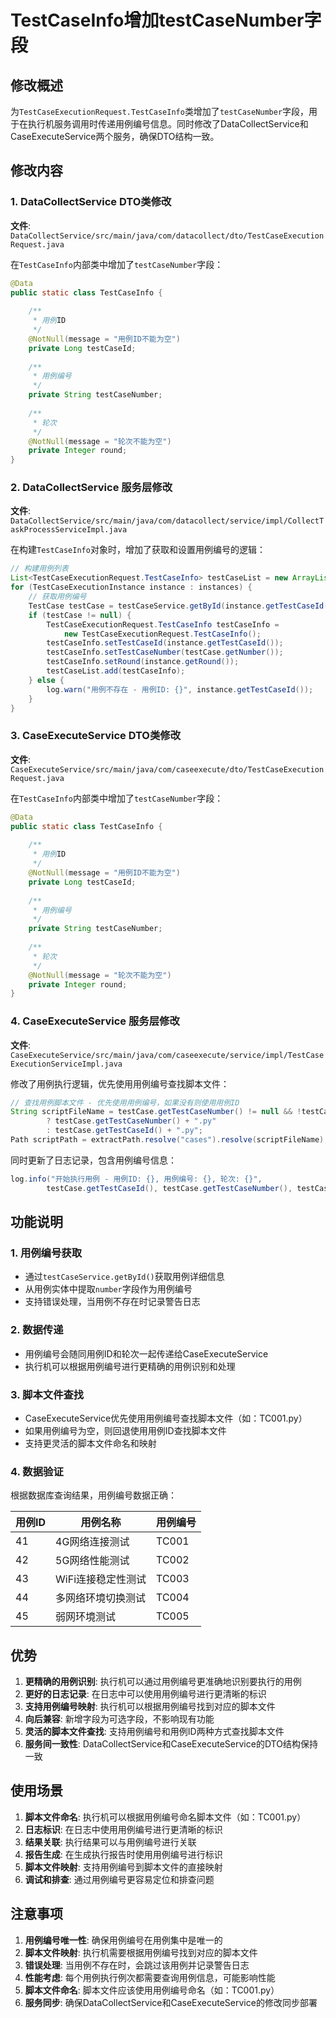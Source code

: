 # TestCaseInfo增加testCaseNumber字段

## 修改概述

为`TestCaseExecutionRequest.TestCaseInfo`类增加了`testCaseNumber`字段，用于在执行机服务调用时传递用例编号信息。同时修改了DataCollectService和CaseExecuteService两个服务，确保DTO结构一致。

## 修改内容

### 1. DataCollectService DTO类修改

**文件**: `DataCollectService/src/main/java/com/datacollect/dto/TestCaseExecutionRequest.java`

在`TestCaseInfo`内部类中增加了`testCaseNumber`字段：

```java
@Data
public static class TestCaseInfo {
    
    /**
     * 用例ID
     */
    @NotNull(message = "用例ID不能为空")
    private Long testCaseId;
    
    /**
     * 用例编号
     */
    private String testCaseNumber;
    
    /**
     * 轮次
     */
    @NotNull(message = "轮次不能为空")
    private Integer round;
}
```

### 2. DataCollectService 服务层修改

**文件**: `DataCollectService/src/main/java/com/datacollect/service/impl/CollectTaskProcessServiceImpl.java`

在构建`TestCaseInfo`对象时，增加了获取和设置用例编号的逻辑：

```java
// 构建用例列表
List<TestCaseExecutionRequest.TestCaseInfo> testCaseList = new ArrayList<>();
for (TestCaseExecutionInstance instance : instances) {
    // 获取用例编号
    TestCase testCase = testCaseService.getById(instance.getTestCaseId());
    if (testCase != null) {
        TestCaseExecutionRequest.TestCaseInfo testCaseInfo = 
            new TestCaseExecutionRequest.TestCaseInfo();
        testCaseInfo.setTestCaseId(instance.getTestCaseId());
        testCaseInfo.setTestCaseNumber(testCase.getNumber());
        testCaseInfo.setRound(instance.getRound());
        testCaseList.add(testCaseInfo);
    } else {
        log.warn("用例不存在 - 用例ID: {}", instance.getTestCaseId());
    }
}
```

### 3. CaseExecuteService DTO类修改

**文件**: `CaseExecuteService/src/main/java/com/caseexecute/dto/TestCaseExecutionRequest.java`

在`TestCaseInfo`内部类中增加了`testCaseNumber`字段：

```java
@Data
public static class TestCaseInfo {
    
    /**
     * 用例ID
     */
    @NotNull(message = "用例ID不能为空")
    private Long testCaseId;
    
    /**
     * 用例编号
     */
    private String testCaseNumber;
    
    /**
     * 轮次
     */
    @NotNull(message = "轮次不能为空")
    private Integer round;
}
```

### 4. CaseExecuteService 服务层修改

**文件**: `CaseExecuteService/src/main/java/com/caseexecute/service/impl/TestCaseExecutionServiceImpl.java`

修改了用例执行逻辑，优先使用用例编号查找脚本文件：

```java
// 查找用例脚本文件 - 优先使用用例编号，如果没有则使用用例ID
String scriptFileName = testCase.getTestCaseNumber() != null && !testCase.getTestCaseNumber().trim().isEmpty() 
        ? testCase.getTestCaseNumber() + ".py" 
        : testCase.getTestCaseId() + ".py";
Path scriptPath = extractPath.resolve("cases").resolve(scriptFileName);
```

同时更新了日志记录，包含用例编号信息：

```java
log.info("开始执行用例 - 用例ID: {}, 用例编号: {}, 轮次: {}", 
        testCase.getTestCaseId(), testCase.getTestCaseNumber(), testCase.getRound());
```

## 功能说明

### 1. 用例编号获取
- 通过`testCaseService.getById()`获取用例详细信息
- 从用例实体中提取`number`字段作为用例编号
- 支持错误处理，当用例不存在时记录警告日志

### 2. 数据传递
- 用例编号会随同用例ID和轮次一起传递给CaseExecuteService
- 执行机可以根据用例编号进行更精确的用例识别和处理

### 3. 脚本文件查找
- CaseExecuteService优先使用用例编号查找脚本文件（如：TC001.py）
- 如果用例编号为空，则回退使用用例ID查找脚本文件
- 支持更灵活的脚本文件命名和映射

### 4. 数据验证
根据数据库查询结果，用例编号数据正确：

| 用例ID | 用例名称 | 用例编号 |
|--------|----------|----------|
| 41 | 4G网络连接测试 | TC001 |
| 42 | 5G网络性能测试 | TC002 |
| 43 | WiFi连接稳定性测试 | TC003 |
| 44 | 多网络环境切换测试 | TC004 |
| 45 | 弱网环境测试 | TC005 |

## 优势

1. **更精确的用例识别**: 执行机可以通过用例编号更准确地识别要执行的用例
2. **更好的日志记录**: 在日志中可以使用用例编号进行更清晰的标识
3. **支持用例编号映射**: 执行机可以根据用例编号找到对应的脚本文件
4. **向后兼容**: 新增字段为可选字段，不影响现有功能
5. **灵活的脚本文件查找**: 支持用例编号和用例ID两种方式查找脚本文件
6. **服务间一致性**: DataCollectService和CaseExecuteService的DTO结构保持一致

## 使用场景

1. **脚本文件命名**: 执行机可以根据用例编号命名脚本文件（如：TC001.py）
2. **日志标识**: 在日志中使用用例编号进行更清晰的标识
3. **结果关联**: 执行结果可以与用例编号进行关联
4. **报告生成**: 在生成执行报告时使用用例编号进行标识
5. **脚本文件映射**: 支持用例编号到脚本文件的直接映射
6. **调试和排查**: 通过用例编号更容易定位和排查问题

## 注意事项

1. **用例编号唯一性**: 确保用例编号在用例集中是唯一的
2. **脚本文件映射**: 执行机需要根据用例编号找到对应的脚本文件
3. **错误处理**: 当用例不存在时，会跳过该用例并记录警告日志
4. **性能考虑**: 每个用例执行例次都需要查询用例信息，可能影响性能
5. **脚本文件命名**: 脚本文件应该使用用例编号命名（如：TC001.py）
6. **服务同步**: 确保DataCollectService和CaseExecuteService的修改同步部署

